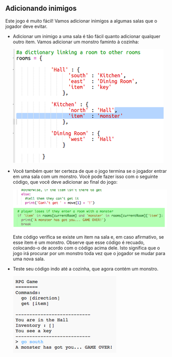 ## Adicionando inimigos

Este jogo é muito fácil! Vamos adicionar inimigos a algumas salas que o jogador deve evitar.

+ Adicionar um inimigo a uma sala é tão fácil quanto adicionar qualquer outro item. Vamos adicionar um monstro faminto à cozinha:
    
    ![captura de tela](images/rpg-monster-dict.png)

+ Você também quer ter certeza de que o jogo termina se o jogador entrar em uma sala com um monstro. Você pode fazer isso com o seguinte código, que você deve adicionar ao final do jogo:
    
    ![captura de tela](images/rpg-monster-code.png)
    
    Este código verifica se existe um item na sala e, em caso afirmativo, se esse item é um monstro. Observe que esse código é recuado, colocando-o de acordo com o código acima dele. Isto significa que o jogo irá procurar por um monstro toda vez que o jogador se mudar para uma nova sala.

+ Teste seu código indo até a cozinha, que agora contém um monstro.
    
    ![captura de tela](images/rpg-monster-test.png)